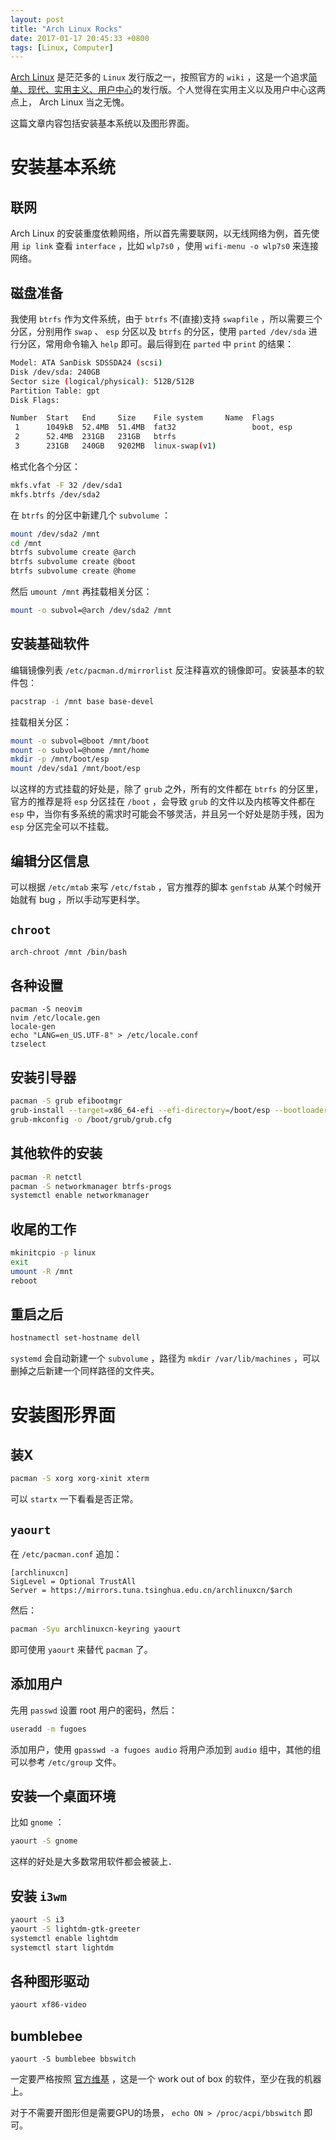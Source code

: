 ```yaml
---
layout: post
title: "Arch Linux Rocks"
date: 2017-01-17 20:45:33 +0800
tags: [Linux, Computer]
---
```


[Arch Linux](https://www.archlinux.org/) 是茫茫多的 `Linux` 发行版之一，按照官方的 `wiki` ，这是一个追求[简单、现代、实用主义、用户中心](https://wiki.archlinux.org/index.php/Arch_Linux)的发行版。个人觉得在实用主义以及用户中心这两点上， Arch Linux 当之无愧。

这篇文章内容包括安装基本系统以及图形界面。


# 安装基本系统

## 联网

Arch Linux 的安装重度依赖网络，所以首先需要联网，以无线网络为例，首先使用 `ip link` 查看 `interface` ，比如 `wlp7s0` ，使用 `wifi-menu -o wlp7s0` 来连接网络。

## 磁盘准备

我使用 `btrfs` 作为文件系统，由于 `btrfs` 不(直接)支持 `swapfile` ，所以需要三个分区，分别用作 `swap` 、 `esp` 分区以及 `btrfs` 的分区，使用 `parted /dev/sda` 进行分区，常用命令输入 `help` 即可。最后得到在 `parted` 中 `print` 的结果：

```bash
Model: ATA SanDisk SDSSDA24 (scsi)
Disk /dev/sda: 240GB
Sector size (logical/physical): 512B/512B
Partition Table: gpt
Disk Flags:

Number  Start   End     Size    File system     Name  Flags
 1      1049kB  52.4MB  51.4MB  fat32                 boot, esp
 2      52.4MB  231GB   231GB   btrfs
 3      231GB   240GB   9202MB  linux-swap(v1)
```

格式化各个分区：

```bash
mkfs.vfat -F 32 /dev/sda1
mkfs.btrfs /dev/sda2
```

在 `btrfs` 的分区中新建几个 `subvolume` ：

```bash
mount /dev/sda2 /mnt
cd /mnt
btrfs subvolume create @arch
btrfs subvolume create @boot
btrfs subvolume create @home
```

然后 `umount /mnt` 再挂载相关分区：

```bash
mount -o subvol=@arch /dev/sda2 /mnt
```

## 安装基础软件

编辑镜像列表 `/etc/pacman.d/mirrorlist` 反注释喜欢的镜像即可。安装基本的软件包：

```bash
pacstrap -i /mnt base base-devel
```

挂载相关分区：

```bash
mount -o subvol=@boot /mnt/boot
mount -o subvol=@home /mnt/home
mkdir -p /mnt/boot/esp
mount /dev/sda1 /mnt/boot/esp
```

以这样的方式挂载的好处是，除了 `grub` 之外，所有的文件都在 `btrfs` 的分区里，官方的推荐是将 `esp` 分区挂在 `/boot` ，会导致 `grub` 的文件以及内核等文件都在 `esp` 中，当你有多系统的需求时可能会不够灵活，并且另一个好处是防手残，因为 `esp` 分区完全可以不挂载。

## 编辑分区信息

可以根据 `/etc/mtab` 来写 `/etc/fstab` ，官方推荐的脚本 `genfstab` 从某个时候开始就有 bug ，所以手动写更科学。

## `chroot`

```bash
arch-chroot /mnt /bin/bash
```

## 各种设置

```
pacman -S neovim
nvim /etc/locale.gen
locale-gen
echo "LANG=en_US.UTF-8" > /etc/locale.conf
tzselect
```

## 安装引导器

```bash
pacman -S grub efibootmgr
grub-install --target=x86_64-efi --efi-directory=/boot/esp --bootloader-id=grub2 --recheck
grub-mkconfig -o /boot/grub/grub.cfg
```

## 其他软件的安装

```bash
pacman -R netctl
pacman -S networkmanager btrfs-progs
systemctl enable networkmanager
```

## 收尾的工作

```bash
mkinitcpio -p linux
exit
umount -R /mnt
reboot
```

## 重启之后

```bash
hostnamectl set-hostname dell
```

`systemd` 会自动新建一个 `subvolume` ，路径为 `mkdir /var/lib/machines` ，可以删掉之后新建一个同样路径的文件夹。

# 安装图形界面

## 装X

```bash
pacman -S xorg xorg-xinit xterm
```

可以 `startx` 一下看看是否正常。

## `yaourt`

在 `/etc/pacman.conf` 追加：

```
[archlinuxcn]
SigLevel = Optional TrustAll
Server = https://mirrors.tuna.tsinghua.edu.cn/archlinuxcn/$arch
```

然后：

```bash
pacman -Syu archlinuxcn-keyring yaourt
```

即可使用 `yaourt` 来替代 `pacman` 了。

## 添加用户

先用 `passwd` 设置 root 用户的密码，然后：

```bash
useradd -m fugoes
```

添加用户，使用 `gpasswd -a fugoes audio` 将用户添加到 `audio` 组中，其他的组可以参考 `/etc/group` 文件。

## 安装一个桌面环境

比如 `gnome` ：

```bash
yaourt -S gnome
```

这样的好处是大多数常用软件都会被装上．

## 安装 `i3wm`

```bash
yaourt -S i3
yaourt -S lightdm-gtk-greeter
systemctl enable lightdm
systemctl start lightdm
```

## 各种图形驱动

```bash
yaourt xf86-video
```

## bumblebee

```
yaourt -S bumblebee bbswitch
```

一定要严格按照 [官方维基](https://wiki.archlinux.org/index.php/Bumblebee) ，这是一个 work out of box 的软件，至少在我的机器上。

对于不需要开图形但是需要GPU的场景， `echo ON > /proc/acpi/bbswitch` 即可。
